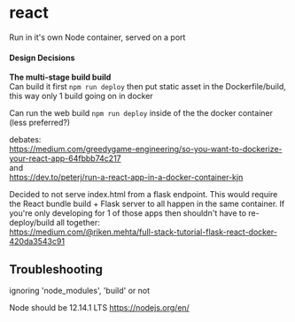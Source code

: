 # react
Run in it's own Node container, served on a port


#### Design Decisions
**The multi-stage build build**  
Can build it first `npm run deploy` then put static asset in the Dockerfile/build, this way only 1 build going on in docker

Can run the web build `npm run deploy` inside of the the docker container (less preferred?)

debates:  
https://medium.com/greedygame-engineering/so-you-want-to-dockerize-your-react-app-64fbbb74c217  
and  
https://dev.to/peterj/run-a-react-app-in-a-docker-container-kjn

Decided to not serve index.html from a flask endpoint. This would require the React bundle build + Flask server to all happen in the same container. If you're only developing for 1 of those apps then shouldn't have to re-deploy/build all together:  
https://medium.com/@riken.mehta/full-stack-tutorial-flask-react-docker-420da3543c91


## Troubleshooting
ignoring 'node_modules', 'build' or not

Node should be 12.14.1 LTS https://nodejs.org/en/